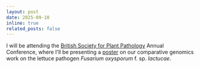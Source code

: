 ```yaml
---
layout: post
date: 2025-09-10
inline: true
related_posts: false
---
```


I will be attending the [British Society for Plant Pathology](https://www.bspp.org.uk/) Annual Conference, where I'll be presenting a [poster](assets/pdf/bspp25_poster.pdf) on our comparative genomics work on the lettuce pathogen _Fusarium oxysporum_ f. sp. _lactucae_.